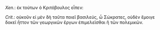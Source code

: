 

*Xen.*: ἐκ τούτων ὁ Κριτόβουλος εἶπεν:



*Crit.*: οὐκοῦν εἰ μὲν δὴ ταῦτα ποιεῖ βασιλεύς, ὦ Σώκρατες, οὐδὲν ἔμοιγε δοκεῖ ἧττον τῶν γεωργικῶν ἔργων ἐπιμελεῖσθαι ἢ τῶν πολεμικῶν.